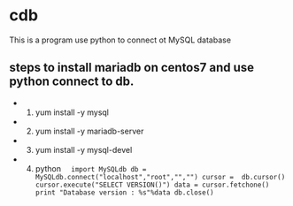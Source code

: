 # cdb
This is a program use python to connect ot MySQL database

## steps to install mariadb on centos7 and use python connect to db.

*    1. yum install -y mysql 
*    2. yum install -y mariadb-server
*    3. yum install -y mysql-devel
*    4. python 
`	import MySQLdb
	db =  MySQLdb.connect("localhost","root","","")
	cursor =  db.cursor()
	cursor.execute("SELECT VERSION()")
	data = cursor.fetchone()
	print "Database version : %s"%data
	db.close()
`
